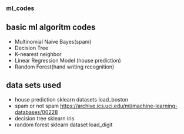 ### ml_codes

## basic ml algoritm codes
* Multinomial Naive Bayes(spam)
* Decision Tree
* K-nearest neighbor
* Linear Regression Model (house prediction)
* Random Forest(hand writing recognition)

## data sets used
* house prediction
   sklearn datasets load_boston
* spam or not spam
 https://archive.ics.uci.edu/ml/machine-learning-databases/00228
* decision tree
   sklearn iris
* random forest 
   sklearn dataset load_digit
 
 
